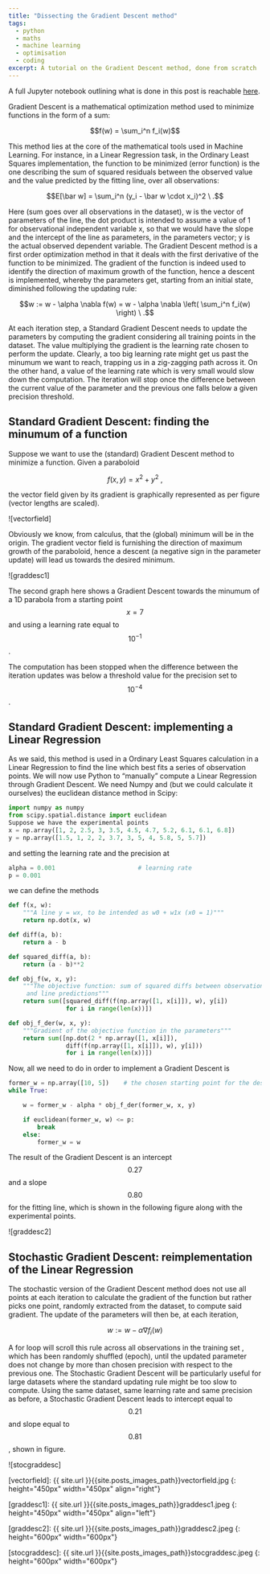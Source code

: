 ```yaml
---
title: "Dissecting the Gradient Descent method"
tags:
  - python
  - maths
  - machine learning
  - optimisation
  - coding
excerpt: A tutorial on the Gradient Descent method, done from scratch
---
```


A full Jupyter notebook outlining what is done in this post is reachable [here](https://nbviewer.jupyter.org/github/martinapugliese/tales-science-data/blob/master/machine-learning-concepts-and-procedures/learning-algorithms/notebooks/gradient-descent.ipynb).

Gradient Descent is a mathematical optimization method used to minimize functions in the form of a sum:

$$f(w) = \sum_i^n f_i(w)$$

This method lies at the core of the mathematical tools used in Machine Learning. For instance, in a Linear Regression task, in the Ordinary Least Squares implementation, the function to be minimized (error function) is the one describing the sum of squared residuals between the observed value and the value predicted by the fitting line, over all observations:

$$E[\bar w] = \sum_i^n (y_i - \bar w \cdot x_i)^2 \ .$$

Here (sum goes over all observations in the dataset), w is the vector of parameters of the line, the dot product is intended to assume a value of 1 for observational independent variable x, so that we would have the slope and the intercept of the line as parameters, in the parameters vector; y is the actual observed dependent variable. The Gradient Descent method is a first order optimization method in that it deals with the first derivative of the function to be minimized. The gradient of the function is indeed used to identify the direction of maximum growth of the function, hence a descent is implemented, whereby the parameters get, starting from an initial state, diminished following the updating rule:

$$w := w - \alpha \nabla f(w) = w - \alpha \nabla \left( \sum_i^n f_i(w) \right) \ .$$

At each iteration step, a Standard Gradient Descent needs to update the parameters by computing the gradient considering all training points in the dataset.
The value multiplying the gradient is the learning rate chosen to perform the update. Clearly, a too big learning rate might get us past the minumum we want to reach, trapping us in a zig-zagging path across it. On the other hand, a value of the learning rate which is very small would slow down the computation.
The iteration will stop once the difference between the current value of the parameter and the previous one falls below a given precision threshold.

## Standard Gradient Descent: finding the minumum of a function

Suppose we want to use the (standard) Gradient Descent method to minimize a function. Given a paraboloid

$$f(x, y) = x^2 + y^2 \ ,$$

the vector field given by its gradient is graphically represented as per figure (vector lengths are scaled).

![vectorfield]

Obviously we know, from calculus, that the (global) minimum will be in the origin. The gradient vector field is furnishing the direction of maximum growth of the paraboloid, hence a descent (a negative sign in the parameter update) will lead us towards the desired minimum.

![graddesc1]

The second graph here shows a Gradient Descent towards the minumum of a 1D parabola from a starting point $$x = 7$$ and using a learning rate equal to $$10^{-1}$$
.

The computation has been stopped when the difference between the iteration updates was below a threshold value for the precision set to $$10^{-4}$$.


## Standard Gradient Descent: implementing a Linear Regression

As we said, this method is used in a Ordinary Least Squares calculation in a Linear Regression to find the line which best fits a series of observation points. We will now use Python to “manually” compute a Linear Regression through Gradient Descent. We need Numpy and (but we could calculate it ourselves) the euclidean distance method in Scipy:

```py
import numpy as numpy
from scipy.spatial.distance import euclidean
Suppose we have the experimental points
x = np.array([1, 2, 2.5, 3, 3.5, 4.5, 4.7, 5.2, 6.1, 6.1, 6.8])
y = np.array([1.5, 1, 2, 2, 3.7, 3, 5, 4, 5.8, 5, 5.7])
```

and setting the learning rate and the precision at

```py
alpha = 0.001                       # learning rate
p = 0.001
```

we can define the methods

```py
def f(x, w):
    """A line y = wx, to be intended as w0 + w1x (x0 = 1)"""
    return np.dot(x, w)

def diff(a, b):
    return a - b

def squared_diff(a, b):
    return (a - b)**2

def obj_f(w, x, y):
    """The objective function: sum of squared diffs between observations
     and line predictions"""
    return sum([squared_diff(f(np.array([1, x[i]]), w), y[i])
                for i in range(len(x))])

def obj_f_der(w, x, y):
    """Gradient of the objective function in the parameters"""
    return sum([np.dot(2 * np.array([1, x[i]]),
                diff(f(np.array([1, x[i]]), w), y[i]))
                for i in range(len(x))])
```

Now, all we need to do in order to implement a Gradient Descent is

```py
former_w = np.array([10, 5])    # the chosen starting point for the descent
while True:

    w = former_w - alpha * obj_f_der(former_w, x, y)

    if euclidean(former_w, w) <= p:
        break
    else:
        former_w = w
```

The result of the Gradient Descent is an intercept $$0.27$$ and a slope $$0.80$$ for the fitting line, which is shown in the following figure along with the experimental points.

![graddesc2]

## Stochastic Gradient Descent: reimplementation of the Linear Regression

The stochastic version of the Gradient Descent method does not use all points at each iteration to calculate the gradient of the function but rather picks one point, randomly extracted from the dataset, to compute said gradient. The update of the parameters will then be, at each iteration,

$$w := w - \alpha \nabla f_i(w)$$

A for loop will scroll this rule across all observations in the training set , which has been randomly shuffled (epoch), until the updated parameter does not change by more than chosen precision with respect to the previous one. The Stochastic Gradient Descent will be particularly useful for large datasets where the standard updating rule might be too slow to compute. Using the same dataset, same learning rate and same precision as before, a Stochastic Gradient Descent leads to intercept equal to $$0.21$$ and slope equal to $$0.81$$, shown in figure.

![stocgraddesc]

[vectorfield]: {{ site.url }}{{site.posts_images_path}}vectorfield.jpg
{: height="450px" width="450px" align="right"}

[graddesc1]: {{ site.url }}{{site.posts_images_path}}graddesc1.jpeg
{: height="450px" width="450px" align="left"}

[graddesc2]: {{ site.url }}{{site.posts_images_path}}graddesc2.jpeg
{: height="600px" width="600px"}

[stocgraddesc]: {{ site.url }}{{site.posts_images_path}}stocgraddesc.jpeg
{: height="600px" width="600px"}
